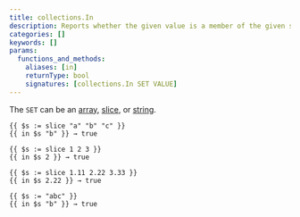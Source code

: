 ```yaml
---
title: collections.In
description: Reports whether the given value is a member of the given set.
categories: []
keywords: []
params:
  functions_and_methods:
    aliases: [in]
    returnType: bool
    signatures: [collections.In SET VALUE]
---
```


The `SET` can be an [array](g), [slice](g), or [string](g).

```go-html-template
{{ $s := slice "a" "b" "c" }}
{{ in $s "b" }} → true
```

```go-html-template
{{ $s := slice 1 2 3 }}
{{ in $s 2 }} → true
```

```go-html-template
{{ $s := slice 1.11 2.22 3.33 }}
{{ in $s 2.22 }} → true
```

```go-html-template
{{ $s := "abc" }}
{{ in $s "b" }} → true
```
